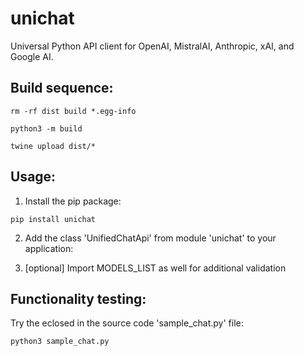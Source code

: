 # unichat
Universal Python API client for OpenAI, MistralAI, Anthropic, xAI, and Google AI.

## Build sequence:
```shell
rm -rf dist build *.egg-info
```
```shell
python3 -m build
```
```shell
twine upload dist/*         
```

## Usage:

1. Install the pip package:

```shell
pip install unichat
```

2. Add the class 'UnifiedChatApi' from module 'unichat' to your application:

3. [optional] Import MODELS_LIST as well for additional validation

## Functionality testing: 
Try the eclosed in the source code 'sample_chat.py' file:

```shell
python3 sample_chat.py
```
